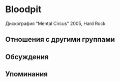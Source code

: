 # Bloodpit

Дискография
"Mental Circus" 2005, Hard Rock

## Отношения с другими группами


## Обсуждения


## Упоминания

